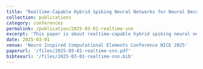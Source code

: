 ```yaml
---
title: "Realtime-Capable Hybrid Spiking Neural Networks for Neural Decoding of Cortical Activity"
collection: publications
category: conferences
permalink: /publication/2025-03-01-realtime-snn
excerpt: 'This paper is about realtime-capable hybrid spiking neural networks for neural decoding of cortical activity.'
date: 2025-03-01
venue: 'Neuro Inspired Computational Elements Conference NICE 2025'
paperurl: '/files/2025-03-01-realtime-snn.pdf'
bibtexurl: '/files/2025-03-01-realtime-snn.bib'
---
```

